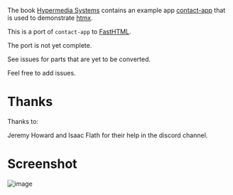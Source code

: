 
The book [Hypermedia Systems](https://hypermedia.systems/) contains an example app [contact-app](https://github.com/bigskysoftware/contact-app) that is used to demonstrate [htmx](https://htmx.org/).

This is a port of `contact-app` to [FastHTML](https://www.fastht.ml/).

The port is not yet complete.

See issues for parts that are yet to be converted.

Feel free to add issues.

# Thanks

Thanks to:

Jeremy Howard and Isaac Flath for their help in the discord channel.

# Screenshot

![image](https://github.com/user-attachments/assets/d410901f-ef61-4fa2-ae03-b34f5be74a64)
